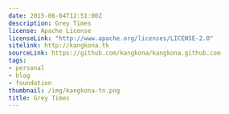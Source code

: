 ```yaml
---
date: 2015-06-04T12:51:00Z
description: Grey Times
license: Apache License
licenseLink: "http://www.apache.org/licenses/LICENSE-2.0"
sitelink: http://kangkona.tk
sourceLink: https://github.com/kangkona/kangkona.github.com
tags:
- personal
- blog
- foundation
thumbnail: /img/kangkona-tn.png
title: Grey Times
---
```

